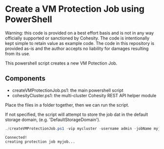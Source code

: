 # Create a VM Protection Job using PowerShell

Warning: this code is provided on a best effort basis and is not in any way officially supported or sanctioned by Cohesity. The code is intentionally kept simple to retain value as example code. The code in this repository is provided as-is and the author accepts no liability for damages resulting from its use.

This powershell script creates a new VM Potection Job.

## Components

* createVMProtectionJob.ps1: the main powershell script
* cohesityCluster.ps1: the multi-cluster Cohesity REST API helper module

Place the files in a folder together, then we can run the script.

If not specified, the script will attempt to store the job dat in the default storage domain, (e.g. 'DefaultStorageDomain').

```powershell
./createVMProtectionJob.ps1 -vip mycluster -username admin -jobName myjob -policyName mypolicy -vCenterName vcenter.mydomain.net -startTime '23:05' -vmList ./myvms.txt

```
```text
Connected!
creating protection job myjob...
```

